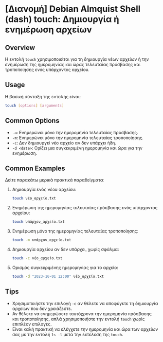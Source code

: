 # [Διανομή] Debian Almquist Shell (dash) touch: Δημιουργία ή ενημέρωση αρχείων

## Overview
Η εντολή `touch` χρησιμοποιείται για τη δημιουργία νέων αρχείων ή την ενημέρωση της ημερομηνίας και ώρας τελευταίας πρόσβασης και τροποποίησης ενός υπάρχοντος αρχείου.

## Usage
Η βασική σύνταξη της εντολής είναι:

```bash
touch [options] [arguments]
```

## Common Options
- `-a`: Ενημερώνει μόνο την ημερομηνία τελευταίας πρόσβασης.
- `-m`: Ενημερώνει μόνο την ημερομηνία τελευταίας τροποποίησης.
- `-c`: Δεν δημιουργεί νέο αρχείο αν δεν υπάρχει ήδη.
- `-d <date>`: Ορίζει μια συγκεκριμένη ημερομηνία και ώρα για την ενημέρωση.

## Common Examples
Δείτε παρακάτω μερικά πρακτικά παραδείγματα:

1. Δημιουργία ενός νέου αρχείου:
   ```bash
   touch νέο_αρχείο.txt
   ```

2. Ενημέρωση της ημερομηνίας τελευταίας πρόσβασης ενός υπάρχοντος αρχείου:
   ```bash
   touch υπάρχον_αρχείο.txt
   ```

3. Ενημέρωση μόνο της ημερομηνίας τελευταίας τροποποίησης:
   ```bash
   touch -m υπάρχον_αρχείο.txt
   ```

4. Δημιουργία αρχείου αν δεν υπάρχει, χωρίς σφάλμα:
   ```bash
   touch -c νέο_αρχείο.txt
   ```

5. Ορισμός συγκεκριμένης ημερομηνίας για το αρχείο:
   ```bash
   touch -d "2023-10-01 12:00" νέο_αρχείο.txt
   ```

## Tips
- Χρησιμοποιήστε την επιλογή `-c` αν θέλετε να αποφύγετε τη δημιουργία αρχείων που δεν χρειάζεστε.
- Αν θέλετε να ενημερώσετε ταυτόχρονα την ημερομηνία πρόσβασης και τροποποίησης, απλά χρησιμοποιήστε την εντολή `touch` χωρίς επιπλέον επιλογές.
- Είναι καλή πρακτική να ελέγχετε την ημερομηνία και ώρα των αρχείων σας με την εντολή `ls -l` μετά την εκτέλεση της `touch`.